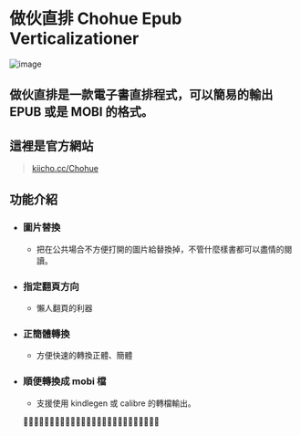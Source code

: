 # 做伙直排 Chohue Epub Verticalizationer

![image](https://github.com/SODAIS69/Chohue-EpubVerticalizationer/blob/master/githubbanner.png?raw=true)

## 做伙直排是一款電子書直排程式，可以簡易的輸出 EPUB 或是 MOBI 的格式。
 
## 這裡是官方網站
>[kiicho.cc/Chohue](http://kiicho.cc/Chohue)

## 功能介紹
* ### 圖片替換
    * 把在公共場合不方便打開的圖片給替換掉，不管什麼樣書都可以盡情的閱讀。
* ### 指定翻頁方向
    * 懶人翻頁的利器
* ### 正簡體轉換
    * 方便快速的轉換正體、簡體
* ### 順便轉換成 mobi 檔
    * 支援使用 kindlegen 或 calibre 的轉檔輸出。
    
    🦌💨💦💦💦💦💦💦💦💦💦💦💦💦💦💦💦💦💦💦💦💦💦💦💦💦
